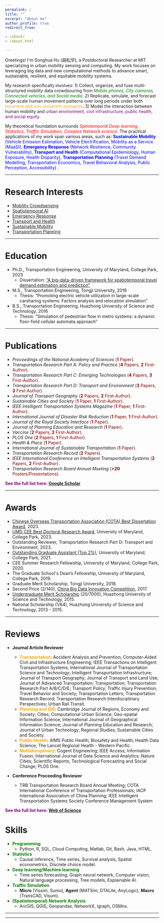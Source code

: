 ```yaml
---
permalink: /
title: ""
excerpt: "About me"
author_profile: true
redirect_from:

- /about/
- /about.html

---
```

Greetings! I'm Songhua Hu (胡松华), a Postdoctoral Researcher at MIT specializing in urban mobility sensing and computing.
My work focuses on leveraging big data and new computational methods to advance smart, sustainable, resilient, and equitable mobility systems.

My research specifically involves: 1) Collect, organize, and fuse multi-structured mobility data crowdsouring from
<span style="color: green"> _Mobile phones, City cameras, Connected vehicles, and Social media_</span>. 2) Replicate, 
simulate, and forecast large-scale human movement patterns over long periods under both <span style="color: orange"> recurrent and non-recurrent 
scenarios</span>. 3) Model the interaction between human mobility and <span style="color: purple"> urban environment, civil infrastructure, public health, and social equity</span>. 

My theoretical foundation surrounds <span style="color: red">_Sptiotemporal Deep learning, Statistics, Traffic Simulation, Complex Network science_</span>.
The practical applications of my work span various areas, such as:
<span style="color: blue"> **Sustainable Mobility** (Vehicle Emission Estimation, Vehicle Electrification, Mobility as a Service (MaaS)),
**Emergency Response** (Network Resilience, Community Vulnerability), **Transport and Health** (Computational Epidemiology, Human Exposure, Health Disparity),
**Transportation Planning** (Travel Demand Modelling, Transportation Economics, Travel Behavioral Analysis, Public Perception, Accessibility) </span>.

***

Research Interests
======

+ [Mobility Crowdsensing](https://songhuahu-umd.github.io/Human%20Mobility)
+ [Spatiotemporal AI](https://songhuahu-umd.github.io/Traffic%20Simulation)
+ [Emergency Response](https://songhuahu-umd.github.io/Infrastructure%20Resilience)
+ [Transport and Health](https://songhuahu-umd.github.io/Public%20Health)
+ [Sustainable Mobility](https://songhuahu-umd.github.io/Shared%20Mobility)
+ [Transportation Planning](https://songhuahu-umd.github.io/Shared%20Mobility)

***

Education
======

* Ph.D., Transportation Engineering, University of Maryland, College Park, 2023
    * Dissertation: [“A big-data-driven framework for spatiotemporal travel demand estimation and prediction”](https://drum.lib.umd.edu/items/4be96816-0aaf-4d4d-a1f0-11593c284d8b)
* M.S., Transportation Engineering, Tongji University, 2019
    * Thesis: “Promoting electric vehicle utilization in large-scale carsharing systems: Factors analysis and relocation
      simulation”
* B.S., Transportation Engineering, Huazhong University of Science and Technology, 2016
    * Thesis: “Simulation of pedestrian flow in metro systems: a dynamic floor-field cellular automata approach”

***

Publications
======
* _Proceedings of the National Academy of Sciences_ <span style="color: maroon"> (**1** Paper)</span>.
* _Transportation Research Part A: Policy and Practice_ <span style="color: maroon">(**4** Papers, **2** First-Author)</span>.
* _Transportation Research Part C: Emerging Technologies_ <span style="color: maroon">(**4** Papers, **3** First-Author)</span>.
* _Transportation Research Part D: Transport and Environment_ <span style="color: maroon">(**3** Papers, **3** First-Author)</span>.
* _Journal of Transport Geography_ <span style="color: maroon">(**2** Papers, **2** First-Author)</span>.
* _Sustainable Cities and Society_ <span style="color: maroon">(**1** Paper, **1** First-Author)</span>.
* _IEEE Intelligent Transportation Systems Magazine_ <span style="color: maroon">(**1** Paper, **1** First-Author)</span>.
* _International Journal of Disaster Risk Reduction_ <span style="color: maroon">(**1** Paper, **1** First-Author)</span>.
* _Journal of the Royal Society Interface_ <span style="color: maroon">(**1** Paper)</span>.
* _Journal of Planning Education and Research_ <span style="color: maroon">(**1** Paper)</span>.
* _Vaccine_ <span style="color: maroon">(**2** Papers, **2** First-Author)</span>.
* _PLOS One_ <span style="color: maroon">(**2** Papers, **1** First-Author)</span>.
* _Health & Place_ <span style="color: maroon">(**1** Paper)</span>.
* _International Journal of Sustainable Transportation_ <span style="color: maroon">(**1** Paper)</span>.
* _Transportation Research Record_ <span style="color: maroon">(**2** Papers)</span>.
* _IEEE International Conference on Intelligent Transportation Systems_ <span style="color: maroon">(**2** Papers, **2**
  First-Author)</span>.
* _Transportation Research Board Annual Meeting_ <span style="color: maroon">(**>20** Posters/Presentations)</span>.

<span style="color: purple">**See the full list here: [Google Scholar](https://scholar.google.com/citations?user=uVIbQyAAAAAJ&hl=en)**</span>

***

Awards
======
* [Chinese Overseas Transportation Association (COTA) Best Dissertation Award](https://cee.umd.edu/news/story/hu-receives-cota-best-dissertation-award), 2023.
* [UMD CEE Best Doctoral Research Award](https://cee.umd.edu/news/story/hu-waters-win-thesis-awards), University of Maryland, College Park, 2023.
* Outstanding Reviewer, Transportation Research Part D: Transport and Environment, 2023.
* [Outstanding Graduate Assistant (Top 2%)](https://gradschool.umd.edu/funding/student-fellowships-awards/outstanding-graduate-assistant-awards), University of Maryland, College Park, 2021.
* CEE Summer Research Fellowship, University of Maryland, College Park, 2020.
* The Graduate School's Dean’s Fellowship, University of Maryland, College Park, 2019.
* Graduate Merit Scholarship, Tongji University, 2018.
* Second Price (2/140), [China Big Data Innovation Competition](http://www.360doc.com/content/21/0222/19/73861477_963398711.shtml), 2017.
* [Undergraduate Merit Scholarship](http://news.hust.edu.cn/info/1007/2164.htm) (20/7000), Huazhong University of Science and
  Technology, 2015.
* National Scholarship (1/64), Huazhong University of Science and Technology, 2013 - 2015.

***

Reviews
======
* **Journal Article Reviewer**
  * <span style="color: orange">**Transportation**</span>: Accident Analysis and Prevention; Computer-Aided Civil and Infrastructure Engineering; 
    IEEE Transactions on Intelligent Transportation Systems; International Journal of Transportation Science and Technology; Intelligent Transportation Infrastructure;
    Journal of Transport Geography; Journal of Transport and Land Use; Journal of Advanced Transportation;
    Transportation; Transportation Research Part A/B/C/D/E; Transport Policy;
    Traffic Injury Prevention; Travel Behavior and Society; Transportation Letters; Transportation Research Record;
    Transportation Research Interdisciplinary Perspectives; Urban Rail Transit.
  * <span style="color: orange">**Planning and GIS**</span>: Cambridge Journal of Regions, Economy and Society; Cities; 
    Computational Urban Science; Geo-spatial Information Science; International Journal of Geographical Information Science;
    Journal of Planning Education and Research; Journal of Urban Technology; Regional Studies; Sustainable Cities and Society.
  * <span style="color: orange">**Public Health**</span>: AIMS Public Health; Biosafety and Health; Health Data Science; The Lancet Regional Health - Western Pacific.
  * <span style="color: orange">**Multidisciplinary**</span>: Cogent Engineering; IEEE Access; Information Fusion; International Journal of Data Science and Analytics; 
    Nature Cities; Scientific Reports; Technological Forecasting and Social Change; PLOS One.

* **Conference Proceeding Reviewer**
  * TRB Transportation Research Board Annual Meeting;
    COTA International Conference of Transportation Professionals;
    IACP International Association of China Planning;
    IEEE Intelligent Transportation Systems Society Conference Management System

<span style="color: purple">**See the full list here: [Web of Science](https://www.webofscience.com/wos/author/record/ABF-2415-2021)**</span>

Skills
======

* <span style="color: green">**Programming**</span>
    * Python, R, SQL, Cloud Computing, Matlab, Git, Bash, Java, HTML.
* <span style="color: green">**Statistics**</span>
    * Causal inference, Time series, Survival analysis, Spatial econometrics, Discrete choice model.
* <span style="color: green">**Deep learning/Machine learning**</span>
  *  Time series forecasting, Graph neural network, Computer vision, Natural language processing, 
  Tree models, Explainable AI.
* <span style="color: green">**Traffic Simulation**</span>
  * **Micro** (Vissim, Sumo), **Agent** (MATSim, DTALite, AnyLogic), **Macro** (TransCAD, Visum).
* <span style="color: green">**(Spatiotemporal) Network Analysis**</span>
  * ArcGIS, QGIS, Geopandas, NetworkX, igraph, OSMnx.

***

------
<script type='text/javascript' id='clustrmaps' src='//cdn.clustrmaps.com/map_v2.js?cl=848383&w=288&t=n&d=zU9DbdqNwD8PS5IHucVNU8GV_lJolPyn6nhjUQYN5FI&co=ffffff&ct=808080&cmo=3acc3a&cmn=ff5353'></script>